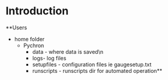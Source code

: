 # Introduction #

**Users
  * home folder
    * Pychron
      * data - where data is saved\n
      * logs- log files
      * setupfiles - configuration files ie gaugesetup.txt
      * runscripts - runscripts dir for automated operation**
